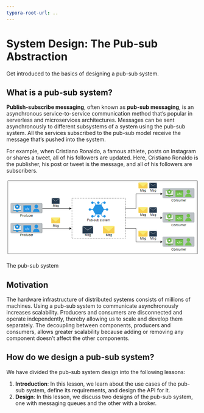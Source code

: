 ```yaml
---
typora-root-url: ..
---
```


# System Design: The Pub-sub Abstraction

Get introduced to the basics of designing a pub-sub system.

## What is a pub-sub system?

**Publish-subscribe messaging**, often known as **pub-sub messaging**, is an asynchronous service-to-service communication method that’s popular in serverless and microservices architectures. Messages can be sent asynchronously to different subsystems of a system using the pub-sub system. All the services subscribed to the pub-sub model receive the message that’s pushed into the system.

For example, when Cristiano Ronaldo, a famous athlete, posts on Instagram or shares a tweet, all of his followers are updated. Here, Cristiano Ronaldo is the publisher, his post or tweet is the message, and all of his followers are subscribers.

![thePubSubSystem](/img/18-Pub-sub/thePubSubSystem.png)

The pub-sub system

## Motivation

The hardware infrastructure of distributed systems consists of millions of machines. Using a pub-sub system to communicate asynchronously increases scalability. Producers and consumers are disconnected and operate independently, thereby allowing us to scale and develop them separately. The decoupling between components, producers and consumers, allows greater scalability because adding or removing any component doesn’t affect the other components.

## How do we design a pub-sub system?

We have divided the pub-sub system design into the following lessons:

1. **Introduction**: In this lesson, we learn about the use cases of the pub-sub system, define its requirements, and design the API for it.
2. **Design**: In this lesson, we discuss two designs of the pub-sub system, one with messaging queues and the other with a broker.